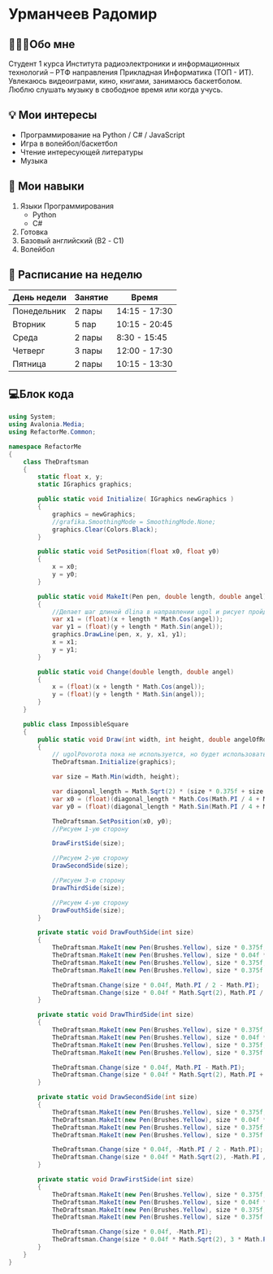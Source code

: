 #  Урманчеев Радомир
## 👨🏻‍💻Обо мне
Студент 1 курса Института радиоэлектроники и информационных технологий – РТФ направления Прикладная Информатика (ТОП - ИТ). Увлекаюсь видеоиграми, кино, книгами, занимаюсь баскетболом. Люблю слушать музыку в свободное время или когда учусь.
## 💡 Мои интересы
- Программирование на Python / С# / JavaScript
- Игра в волейбол/баскетбол
- Чтение интересующей литературы
- Музыка

## 📌 Мои навыки
1. Языки Программирования
   - Python
   - C#
2. Готовка
4. Базовый английский (B2 - С1)
5. Волейбол

## 📝 Расписание на неделю

| День недели | Занятие | Время |
|-----------------|------------------------|-----------|
| Понедельник | 2 пары | 14:15 - 17:30 |
| Вторник          | 5 пар | 10:15 - 20:45 |
| Среда             | 2 пары | 8:30 - 15:45|
| Четверг           | 3 пары | 12:00 - 17:30 |
| Пятница | 2 пары | 10:15 - 13:30 |
## 💻Блок кода
```c#
using System;
using Avalonia.Media;
using RefactorMe.Common;

namespace RefactorMe
{
    class TheDraftsman
    {
        static float x, y;
        static IGraphics graphics;

        public static void Initialize( IGraphics newGraphics )
        {
            graphics = newGraphics;
            //grafika.SmoothingMode = SmoothingMode.None;
            graphics.Clear(Colors.Black);
        }

        public static void SetPosition(float x0, float y0)
        {
            x = x0;
            y = y0;
        }

        public static void MakeIt(Pen pen, double length, double angel)
        {
            //Делает шаг длиной dlina в направлении ugol и рисует пройденную траекторию
            var x1 = (float)(x + length * Math.Cos(angel));
            var y1 = (float)(y + length * Math.Sin(angel));
            graphics.DrawLine(pen, x, y, x1, y1);
            x = x1;
            y = y1;
        }

        public static void Change(double length, double angel)
        {
            x = (float)(x + length * Math.Cos(angel)); 
            y = (float)(y + length * Math.Sin(angel));
        }      
    }

    public class ImpossibleSquare
    {
        public static void Draw(int width, int height, double angelOfRotation, IGraphics graphics)
        {
            // ugolPovorota пока не используется, но будет использоваться в будущем
            TheDraftsman.Initialize(graphics);

            var size = Math.Min(width, height);

            var diagonal_length = Math.Sqrt(2) * (size * 0.375f + size * 0.04f) / 2;
            var x0 = (float)(diagonal_length * Math.Cos(Math.PI / 4 + Math.PI)) + width / 2f;
            var y0 = (float)(diagonal_length * Math.Sin(Math.PI / 4 + Math.PI)) + height / 2f;

            TheDraftsman.SetPosition(x0, y0);
            //Рисуем 1-ую сторону

            DrawFirstSide(size);

            //Рисуем 2-ую сторону
            DrawSecondSide(size);

            //Рисуем 3-ю сторону
            DrawThirdSide(size);

            //Рисуем 4-ую сторону
            DrawFouthSide(size);
        }

        private static void DrawFouthSide(int size)
        {
            TheDraftsman.MakeIt(new Pen(Brushes.Yellow), size * 0.375f, Math.PI / 2);
            TheDraftsman.MakeIt(new Pen(Brushes.Yellow), size * 0.04f * Math.Sqrt(2), Math.PI / 2 + Math.PI / 4);
            TheDraftsman.MakeIt(new Pen(Brushes.Yellow), size * 0.375f, Math.PI / 2 + Math.PI);
            TheDraftsman.MakeIt(new Pen(Brushes.Yellow), size * 0.375f - size * 0.04f, Math.PI / 2 + Math.PI / 2);

            TheDraftsman.Change(size * 0.04f, Math.PI / 2 - Math.PI);
            TheDraftsman.Change(size * 0.04f * Math.Sqrt(2), Math.PI / 2 + 3 * Math.PI / 4);
        }

        private static void DrawThirdSide(int size)
        {
            TheDraftsman.MakeIt(new Pen(Brushes.Yellow), size * 0.375f, Math.PI);
            TheDraftsman.MakeIt(new Pen(Brushes.Yellow), size * 0.04f * Math.Sqrt(2), Math.PI + Math.PI / 4);
            TheDraftsman.MakeIt(new Pen(Brushes.Yellow), size * 0.375f, Math.PI + Math.PI);
            TheDraftsman.MakeIt(new Pen(Brushes.Yellow), size * 0.375f - size * 0.04f, Math.PI + Math.PI / 2);

            TheDraftsman.Change(size * 0.04f, Math.PI - Math.PI);
            TheDraftsman.Change(size * 0.04f * Math.Sqrt(2), Math.PI + 3 * Math.PI / 4);
        }

        private static void DrawSecondSide(int size)
        {
            TheDraftsman.MakeIt(new Pen(Brushes.Yellow), size * 0.375f, -Math.PI / 2);
            TheDraftsman.MakeIt(new Pen(Brushes.Yellow), size * 0.04f * Math.Sqrt(2), -Math.PI / 2 + Math.PI / 4);
            TheDraftsman.MakeIt(new Pen(Brushes.Yellow), size * 0.375f, -Math.PI / 2 + Math.PI);
            TheDraftsman.MakeIt(new Pen(Brushes.Yellow), size * 0.375f - size * 0.04f, -Math.PI / 2 + Math.PI / 2);

            TheDraftsman.Change(size * 0.04f, -Math.PI / 2 - Math.PI);
            TheDraftsman.Change(size * 0.04f * Math.Sqrt(2), -Math.PI / 2 + 3 * Math.PI / 4);
        }

        private static void DrawFirstSide(int size)
        {
            TheDraftsman.MakeIt(new Pen(Brushes.Yellow), size * 0.375f, 0);
            TheDraftsman.MakeIt(new Pen(Brushes.Yellow), size * 0.04f * Math.Sqrt(2), Math.PI / 4);
            TheDraftsman.MakeIt(new Pen(Brushes.Yellow), size * 0.375f, Math.PI);
            TheDraftsman.MakeIt(new Pen(Brushes.Yellow), size * 0.375f - size * 0.04f, Math.PI / 2);

            TheDraftsman.Change(size * 0.04f, -Math.PI);
            TheDraftsman.Change(size * 0.04f * Math.Sqrt(2), 3 * Math.PI / 4);
        }
    }
}
```
